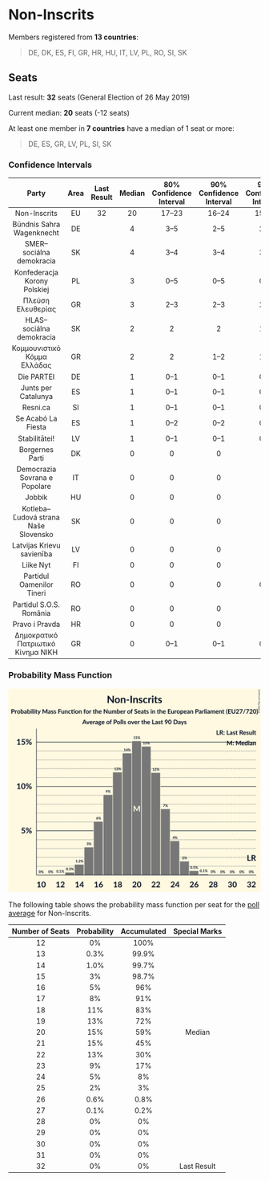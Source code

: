 # Non-Inscrits

Members registered from **13 countries**:

> DE, DK, ES, FI, GR, HR, HU, IT, LV, PL, RO, SI, SK

## Seats

Last result: **32** seats (General Election of 26 May 2019)

Current median: **20** seats (-12 seats)

At least one member in **7 countries** have a median of 1 seat or more:

> DE, ES, GR, LV, PL, SI, SK

### Confidence Intervals

| Party | Area | Last Result | Median | 80% Confidence Interval | 90% Confidence Interval | 95% Confidence Interval | 99% Confidence Interval |
|:-----:|:----:|:-----------:|:------:|:-----------------------:|:-----------------------:|:-----------------------:|:-----------------------:|
| Non-Inscrits | EU | 32 | 20 | 17–23 | 16–24 | 15–25 | 14–26 |
| Bündnis Sahra Wagenknecht | DE | | 4 | 3–5 | 2–5 | 2–5 | 2–5 |
| SMER–sociálna demokracia | SK | | 4 | 3–4 | 3–4 | 3–4 | 3–4 |
| Konfederacja Korony Polskiej | PL | | 3 | 0–5 | 0–5 | 0–5 | 0–5 |
| Πλεύση Ελευθερίας | GR | | 3 | 2–3 | 2–3 | 2–3 | 2–4 |
| HLAS–sociálna demokracia | SK | | 2 | 2 | 2 | 1–3 | 1–3 |
| Κομμουνιστικό Κόμμα Ελλάδας | GR | | 2 | 2 | 1–2 | 1–3 | 1–3 |
| Die PARTEI | DE | | 1 | 0–1 | 0–1 | 0–1 | 0–1 |
| Junts per Catalunya | ES | | 1 | 0–1 | 0–1 | 0–1 | 0–1 |
| Resni.ca | SI | | 1 | 0–1 | 0–1 | 0–1 | 0–1 |
| Se Acabó La Fiesta | ES | | 1 | 0–2 | 0–2 | 0–2 | 0–2 |
| Stabilitātei! | LV | | 1 | 0–1 | 0–1 | 0–1 | 0–1 |
| Borgernes Parti | DK | | 0 | 0 | 0 | 0 | 0 |
| Democrazia Sovrana e Popolare | IT | | 0 | 0 | 0 | 0 | 0 |
| Jobbik | HU | | 0 | 0 | 0 | 0 | 0 |
| Kotleba–Ľudová strana Naše Slovensko | SK | | 0 | 0 | 0 | 0 | 0 |
| Latvijas Krievu savienība | LV | | 0 | 0 | 0 | 0 | 0 |
| Liike Nyt | FI | | 0 | 0 | 0 | 0 | 0 |
| Partidul Oamenilor Tineri | RO | | 0 | 0 | 0 | 0–1 | 0–2 |
| Partidul S.O.S. România | RO | | 0 | 0 | 0 | 0 | 0–2 |
| Pravo i Pravda | HR | | 0 | 0 | 0 | 0 | 0 |
| Δημοκρατικό Πατριωτικό Κίνημα ΝΙΚΗ | GR | | 0 | 0–1 | 0–1 | 0–1 | 0–1 |

### Probability Mass Function

![Graph with seats probability mass function not yet produced](average-2025-08-31-seats-pmf-non-inscrits.png "Seats Probability Mass Function")

The following table shows the probability mass function per seat for the [poll average](average-2025-08-31.html) for Non-Inscrits.

| Number of Seats | Probability | Accumulated | Special Marks |
|:---------------:|:-----------:|:-----------:|:-------------:|
| 12 | 0% | 100% |  |
| 13 | 0.3% | 99.9% |  |
| 14 | 1.0% | 99.7% |  |
| 15 | 3% | 98.7% |  |
| 16 | 5% | 96% |  |
| 17 | 8% | 91% |  |
| 18 | 11% | 83% |  |
| 19 | 13% | 72% |  |
| 20 | 15% | 59% | Median |
| 21 | 15% | 45% |  |
| 22 | 13% | 30% |  |
| 23 | 9% | 17% |  |
| 24 | 5% | 8% |  |
| 25 | 2% | 3% |  |
| 26 | 0.6% | 0.8% |  |
| 27 | 0.1% | 0.2% |  |
| 28 | 0% | 0% |  |
| 29 | 0% | 0% |  |
| 30 | 0% | 0% |  |
| 31 | 0% | 0% |  |
| 32 | 0% | 0% | Last Result |



